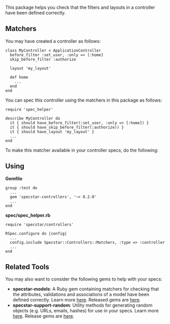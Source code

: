 This package helps you check that the filters and layouts in a controller have been defined correctly.

Matchers
--------
You may have created a controller as follows:

    class MyController < ApplicationController
      before_filter :set_user, :only => [:home]
      skip_before_filter :authorize

      layout 'my_layout'

      def home
        ...
      end
    end

You can spec this controller using the matchers in this package as follows:

    require 'spec_helper'

    describe MyController do
      it { should have_before_filter(:set_user, :only => [:home]) }
      it { should have_skip_before_filter(:authorize)) }
      it { should have_layout 'my_layout' }
      ...
    end

To make this matcher available in your controller specs, do the following:

Using
-----
**Gemfile**

    group :test do
      ...
      gem 'specstar-controllers', '~> 0.2.0'
      ...
    end

**spec/spec_helper.rb**

    require 'specstar/controllers'

    RSpec.configure do |config|
      ...
      config.include Specstar::Controllers::Matchers, :type => :controller
      ...
    end

Related Tools
-------------
You may also want to consider the following gems to help with your specs:

* **specstar-models**: A Ruby gem containing matchers for checking that the attributes, validations and associations of a model have been defined correctly. Learn more [here](https://github.com/sujoyg/specstar-models 'Github'). Released gems are [here](http://rubygems.org/gems/specstar-models).
* **specstar-support-random**: Utility methods for generating random objects (e.g. URLs, emails, hashes) for use in your specs. Learn more [here](https://github.com/sujoyg/specstar-support-random 'Github'). Release gems are [here](http://rubygems.org/gems/specstar-support-random). 




